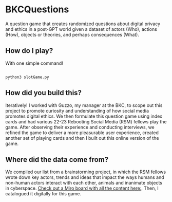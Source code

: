 # BKCQuestions
A question game that creates randomized questions about digital privacy and ethics in a post-GPT world given a dataset of actors (Who), actions (How), objects or theories, and perhaps consequences (What).

## How do I play?
With one simple command!
```python3

python3 slotGame.py
```

## How did you build this?
Iteratively! I worked with Guzzo, my manager at the BKC, to scope out this project to promote curiosity and understanding of how social media promotes digital ethics. We then formulate this question game using index cards and had various 22-23 Rebooting Social Media (RSM) fellows play the game. After observing their experience and conducting interviews, we refined the game to deliver a more pleasurable user experience, created another set of playing cards and then I built out this online version of the game.

## Where did the data come from?
We compiled our list from a brainstorming project, in which the RSM fellows wrote down key actors, trends and ideas that impact the ways humans and non-human actors interact with each other, animals and inanimate objects in cyberspace. [Check out a Miro board with all the content here:](https://miro.com/app/board/uXjVMz5BniI=/?share_link_id=319962225454). Then, I catalogued it digitally for this game. 
